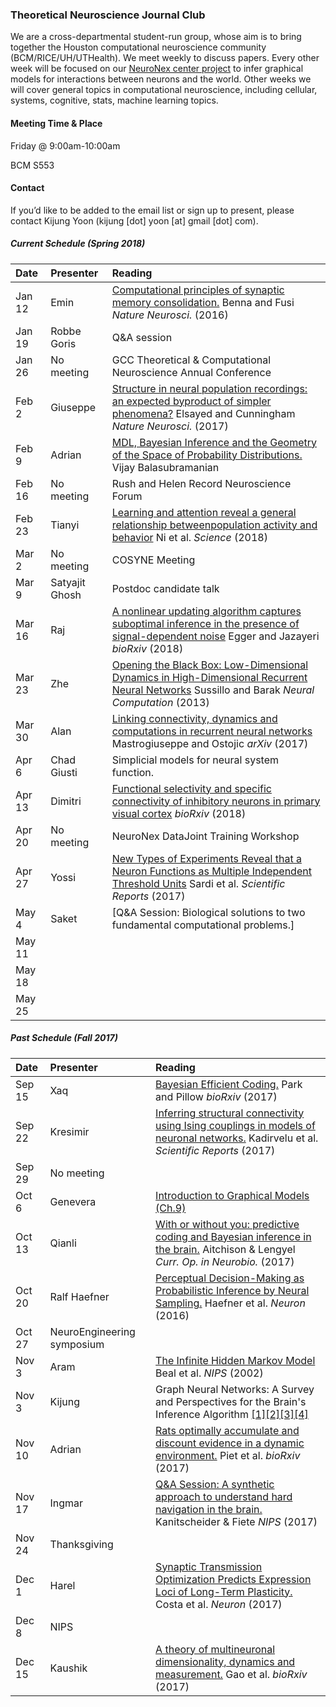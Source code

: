 ### Theoretical Neuroscience Journal Club

We are a cross-departmental student-run group, whose aim is to bring together the Houston computational neuroscience community (BCM/RICE/UH/UTHealth). We meet weekly to discuss papers. Every other week will be focused on our [NeuroNex center project](https://www.bcm.edu/news/grants/nsf-grant-understand-the-brain) to infer graphical models for interactions between neurons and the world. Other weeks we will cover general topics in computational neuroscience, including cellular, systems, cognitive, stats, machine learning topics.

#### Meeting Time & Place

Friday @ 9:00am-10:00am

BCM S553

#### Contact

If you’d like to be added to the email list or sign up to present, please contact Kijung Yoon (kijung [dot] yoon [at] gmail [dot] com).


##### Current Schedule (Spring 2018)

| Date   | Presenter   | Reading                                  |
| :----- | :---------- | :--------------------------------------- |
| Jan 12 | Emin        | [Computational principles of synaptic memory consolidation.](https://www.nature.com/articles/nn.4401) Benna and Fusi *Nature Neurosci.* (2016) |
| Jan 19 | Robbe Goris | Q&A session                              |
| Jan 26 | No meeting  | GCC Theoretical & Computational Neuroscience Annual Conference |
| Feb 2  | Giuseppe    | [Structure in neural population recordings: an expected byproduct of simpler phenomena?](http://stat.columbia.edu/~cunningham/pdf/ElsayedNN2017.pdf) Elsayed and Cunningham *Nature Neurosci.* (2017)                                         |
| Feb 9  | Adrian      | [MDL, Bayesian Inference and the Geometry of the Space of Probability Distributions.](http://www.physics.upenn.edu/~vbalasub/public-html/Inference_files/MDLChapter.pdf) Vijay Balasubramanian                                         |
| Feb 16 | No meeting  | Rush and Helen Record Neuroscience Forum |
| Feb 23 | Tianyi      | [Learning and attention reveal a general relationship betweenpopulation activity and behavior](http://science.sciencemag.org/content/sci/359/6374/463.full.pdf) Ni et al. *Science* (2018)                                         |
| Mar 2  | No meeting  | COSYNE Meeting                           |
| Mar 9  | Satyajit Ghosh | Postdoc candidate talk                      |
| Mar 16 | Raj         | [A nonlinear updating algorithm captures suboptimal inference in the presence of signal-dependent noise](https://www.biorxiv.org/content/biorxiv/early/2018/02/07/258434.full.pdf) Egger and Jazayeri *bioRxiv*  (2018)                                         |
| Mar 23 | Zhe         | [Opening the Black Box: Low-Dimensional Dynamics in High-Dimensional Recurrent Neural Networks](http://ccn.johndmurray.org/ccn_2013/materials/pdf/mante/sussillo_2013.pdf) Sussillo and Barak *Neural Computation* (2013)  |
| Mar 30 | Alan        | [Linking connectivity, dynamics and computations in recurrent neural networks](https://arxiv.org/pdf/1711.09672.pdf) Mastrogiuseppe and Ostojic *arXiv*  (2017)                                         |
| Apr 6  | Chad Giusti | Simplicial models for neural system function.                                         |
| Apr 13 | Dimitri     | [Functional selectivity and specific connectivity of inhibitory neurons in primary visual cortex](https://www.biorxiv.org/content/biorxiv/early/2018/04/04/294835.1.full.pdf) *bioRxiv* (2018)                       |
| Apr 20 | No meeting  | NeuroNex DataJoint Training Workshop                                         |
| Apr 27 | Yossi       | [New Types of Experiments Reveal that a Neuron Functions as Multiple Independent Threshold Units](https://www.nature.com/articles/s41598-017-18363-1.pdf) Sardi et al. *Scientific Reports* (2017)                   |
| May 4  | Saket       | [Q&A Session: Biological solutions to two fundamental computational problems.]        |
| May 11 |             |                                          |
| May 18 |             |                                          |
| May 25 |             |                                          |


##### Past Schedule (Fall 2017)

| Date   | Presenter    | Reading                                  |
| :----- | :----------- | :--------------------------------------- |
| Sep 15 | Xaq          | [Bayesian Efficient Coding.](http://www.biorxiv.org/content/biorxiv/early/2017/08/25/178418.full.pdf) Park and Pillow *bioRxiv* (2017) |
| Sep 22 | Kresimir     | [Inferring structural connectivity using Ising couplings in models of neuronal networks.](https://www.nature.com/articles/s41598-017-05462-2.pdf) Kadirvelu et al. *Scientific Reports* (2017) |
| Sep 29 | No meeting   |                                          |
| Oct 6  | Genevera     | [Introduction to Graphical Models (Ch.9)](https://trevorhastie.github.io/index.html)                                         |
| Oct 13 | Qianli       | [With or without you: predictive coding and Bayesian inference in the brain.](http://www.sciencedirect.com/science/article/pii/S0959438817300454) Aitchison & Lengyel *Curr. Op. in Neurobio.* (2017)                                         |
| Oct 20 | Ralf Haefner | [Perceptual Decision-Making as Probabilistic Inference by Neural Sampling.](http://www.cnbc.cmu.edu/braingroup/papers/haefner_etal_2016.pdf) Haefner et al. *Neuron* (2016)           |
| Oct 27 | NeuroEngineering symposium  |                                          |
| Nov 3  | Aram         | [The Infinite Hidden Markov Model](https://papers.nips.cc/paper/1956-the-infinite-hidden-markov-model.pdf) Beal et al. *NIPS* (2002)                                        |
| Nov 3  | Kijung         | Graph Neural Networks: A Survey and Perspectives for the Brain's Inference Algorithm [[1]](https://arxiv.org/abs/1511.05493)[[2]](https://arxiv.org/abs/1612.00222)[[3]](https://arxiv.org/abs/1704.01212)[[4]](https://arxiv.org/abs/1511.05298)                                        |
| Nov 10 | Adrian       | [Rats optimally accumulate and discount evidence in a dynamic environment.](https://www.biorxiv.org/content/early/2017/10/17/204248?%3Fcollection=) Piet et al. *bioRxiv* (2017)                                         |
| Nov 17 | Ingmar       | [Q&A Session: A synthetic approach to understand hard navigation in the brain.](https://arxiv.org/abs/1609.09059) Kanitscheider & Fiete *NIPS* (2017)                                 |
| Nov 24 | Thanksgiving |                                          |
| Dec 1  | Harel        | [Synaptic Transmission Optimization Predicts Expression Loci of Long-Term Plasticity.](https://pdfs.semanticscholar.org/f75f/998e50a5519cc09eed83ad0fbc33d748e085.pdf) Costa et al. *Neuron* (2017)        |
| Dec 8  | NIPS         |                                          |
| Dec 15  | Kaushik     | [A theory of multineuronal dimensionality, dynamics and measurement.](https://www.biorxiv.org/content/early/2017/11/12/214262) Gao et al. *bioRxiv* (2017)                   |


